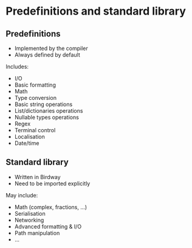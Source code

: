 # Predefinitions and standard library

## Predefinitions

* Implemented by the compiler
* Always defined by default

Includes:

* I/O
* Basic formatting
* Math
* Type conversion
* Basic string operations
* List/dictionaries operations
* Nullable types operations
* Regex
* Terminal control
* Localisation
* Date/time

## Standard library

* Written in Birdway
* Need to be imported explicitly

May include:

* Math (complex, fractions, ...)
* Serialisation
* Networking
* Advanced formatting & I/O
* Path manipulation
* ...